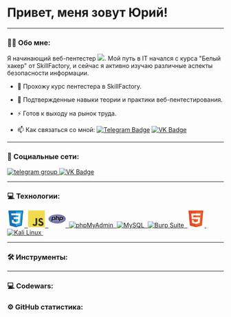 # Привет, меня зовут Юрий!

---

### :man_technologist: Обо мне:

Я начинающий веб-пентестер <a href="https://www.youtube.com/watch?v=dQw4w9WgXcQ&ab_channel=RickAstley" target="_blank"><img src="https://media.giphy.com/media/WUlplcMpOCEmTGBtBW/giphy.gif" width="30px"></a>. Мой путь в IT начался с курса "Белый хакер" от SkillFactory, и сейчас я активно изучаю различные аспекты безопасности информации.


- :telescope: Прохожу курс пентестера в SkillFactory.

- :seedling: Подтвержденные навыки теории и практики веб-пентестирования.

- :zap: Готов к выходу на рынок труда.

- :mailbox: Как связаться со мной: [![Telegram Badge](https://img.shields.io/badge/-KoTuK_OwO-blue?style=flat&logo=Telegram&logoColor=white)](https://t.me/KoTuK_OwO) [![VK Badge](https://img.shields.io/badge/-KoTuK_OwO-blue?style=flat&logo=VK&logoColor=white)](https://vk.com/kotuk_owo)

---

### 🤝 Социальные сети:

  <div id="badges">
    <a href="https://t.me/KoTuK_OwO" target="_blank">
      <img src="https://cdn-icons-png.flaticon.com/512/2111/2111646.png" width="40" height="40" alt="telegram group" />
    </a>
    <a href="https://vk.com/kotuk_owo" target="_blank">
      <img src="https://cdn-icons-png.flaticon.com/512/145/145813.png" width="40" height="40" alt="VK Badge"/>
    </a>
  </div>

---

### 💻 Технологии:

<div>
  <a href="https://en.wikipedia.org/wiki/Cascading_Style_Sheets" target="_blank">
    <img src="https://github.com/devicons/devicon/blob/master/icons/css3/css3-original.svg" title="CSS" alt="CSS" width="40" height="40"/>&nbsp;
  </a>
  <a href="https://en.wikipedia.org/wiki/JavaScript" target="_blank">
    <img src="https://github.com/devicons/devicon/blob/master/icons/javascript/javascript-original.svg" title="JavaScript" alt="JavaScript" width="40" height="40"/>&nbsp;
  </a>
  <a href="https://en.wikipedia.org/wiki/PHP" target="_blank">
    <img src="https://github.com/devicons/devicon/blob/master/icons/php/php-original.svg?short_path=32b7a5b" title="PHP" alt="PHP" width="40" height="40"/>&nbsp;
  </a>
  <a href="https://en.wikipedia.org/wiki/PhpMyAdmin" target="_blank">
    <img src="https://i.ibb.co/xXvRSxn/1.png" title="phpMyAdmin" alt="phpMyAdmin" width="40" height="40"/>&nbsp;
  </a>
  <a href="https://en.wikipedia.org/wiki/MySQL" target="_blank">
    <img src="https://i.ibb.co/0BkZpNB/pngaaa-com-2969123.png" title="MySQL" alt="MySQL" width="40" height="40"/>&nbsp;
  </a>
  <a href="https://en.wikipedia.org/wiki/Burp_Suite" target="_blank">
    <img src="https://i.ibb.co/kQXwCXs/pngwing-com-3.png" title="Burp Suite" alt="Burp Suite" width="40" height="40"/>&nbsp;
  </a>
  <a href="https://en.wikipedia.org/wiki/HTML" target="_blank">
    <img src="https://github.com/devicons/devicon/blob/master/icons/html5/html5-original.svg" title="HTML" alt="HTML" width="40" height="40"/>&nbsp;
  </a>
  <a href="https://en.wikipedia.org/wiki/Kali_Linux" target="_blank">
    <img src="https://i.ibb.co/0sXyWsK/pngwing-com-4.png" title="Kali Linux" alt="Kali Linux" width="40" height="40"/>&nbsp;
  </a>
</div>

---

### 🛠 Инструменты:

<div>
  <!-- Здесь перечислите инструменты и программы, которыми вы пользуетесь -->
</div>

---

### 💻 Codewars:

<!-- Здесь можете вставить значок и информацию о вашем уровне на Codewars -->

### ⚙️ GitHub статистика:

<!-- Здесь вставьте статистику вашего GitHub аккаунта -->
